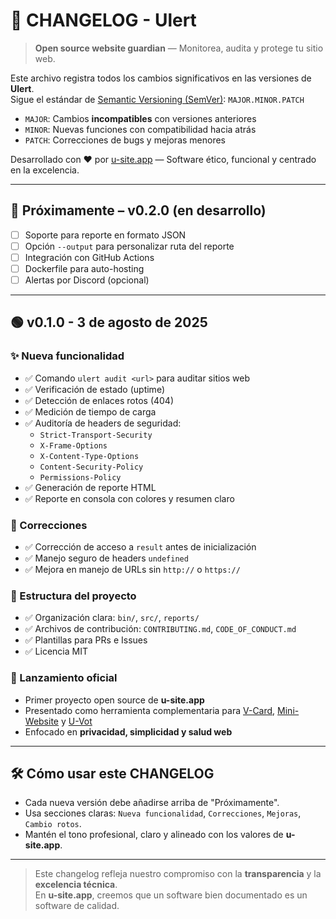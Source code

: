 # 📜 CHANGELOG - Ulert

> **Open source website guardian** — Monitorea, audita y protege tu sitio web.

Este archivo registra todos los cambios significativos en las versiones de **Ulert**.  
Sigue el estándar de [Semantic Versioning (SemVer)](https://semver.org): `MAJOR.MINOR.PATCH`  
- `MAJOR`: Cambios **incompatibles** con versiones anteriores  
- `MINOR`: Nuevas funciones con compatibilidad hacia atrás  
- `PATCH`: Correcciones de bugs y mejoras menores  

Desarrollado con ❤️ por [u-site.app](https://u-site.app) — Software ético, funcional y centrado en la excelencia.

---

## 🚀 Próximamente – v0.2.0 (en desarrollo)

- [ ] Soporte para reporte en formato JSON
- [ ] Opción `--output` para personalizar ruta del reporte
- [ ] Integración con GitHub Actions
- [ ] Dockerfile para auto-hosting
- [ ] Alertas por Discord (opcional)

---

## 🟢 v0.1.0 - 3 de agosto de 2025

### ✨ Nueva funcionalidad
- ✅ Comando `ulert audit <url>` para auditar sitios web
- ✅ Verificación de estado (uptime)
- ✅ Detección de enlaces rotos (404)
- ✅ Medición de tiempo de carga
- ✅ Auditoría de headers de seguridad:
  - `Strict-Transport-Security`
  - `X-Frame-Options`
  - `X-Content-Type-Options`
  - `Content-Security-Policy`
  - `Permissions-Policy`
- ✅ Generación de reporte HTML
- ✅ Reporte en consola con colores y resumen claro

### 🐞 Correcciones
- ✅ Corrección de acceso a `result` antes de inicialización
- ✅ Manejo seguro de headers `undefined`
- ✅ Mejora en manejo de URLs sin `http://` o `https://`

### 📁 Estructura del proyecto
- ✅ Organización clara: `bin/`, `src/`, `reports/`
- ✅ Archivos de contribución: `CONTRIBUTING.md`, `CODE_OF_CONDUCT.md`
- ✅ Plantillas para PRs e Issues
- ✅ Licencia MIT

### 📣 Lanzamiento oficial
- Primer proyecto open source de **u-site.app**
- Presentado como herramienta complementaria para [V-Card](https://u-site.app), [Mini-Website](https://u-site.app) y [U-Vot](https://u-site.app)
- Enfocado en **privacidad, simplicidad y salud web**

---

## 🛠️ Cómo usar este CHANGELOG

- Cada nueva versión debe añadirse arriba de "Próximamente".
- Usa secciones claras: `Nueva funcionalidad`, `Correcciones`, `Mejoras`, `Cambio rotos`.
- Mantén el tono profesional, claro y alineado con los valores de **u-site.app**.

---

> Este changelog refleja nuestro compromiso con la **transparencia** y la **excelencia técnica**.  
> En **u-site.app**, creemos que un software bien documentado es un software de calidad.